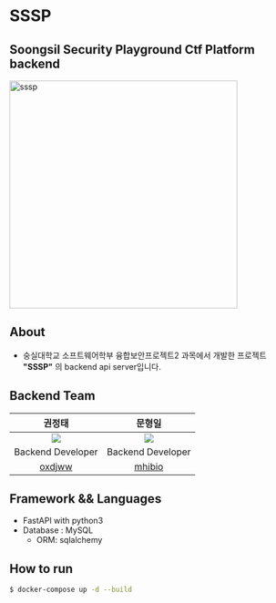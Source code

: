 # SSSP
## Soongsil Security Playground Ctf Platform backend

<img src="https://github.com/user-attachments/assets/44f19bf7-2fc4-4baa-a43d-25bb336f0670" alt="sssp" width="400">



## About

- 숭실대학교 소프트웨어학부 융합보안프로젝트2 과목에서 개발한 프로젝트 **"SSSP"** 의 backend api server입니다.

## Backend Team

|                         권정태                         |                         문형일                        |
|:----------------------------------------------------:|:----------------------------------------------------:|
| <img src="https://github.com/oxdjww.png?size=100">   | <img src="https://github.com/mhibio.png?size=100">   |
|                  Backend Developer                   |                  Backend Developer                   |
| <center>[oxdjww](https://github.com/oxdjww)</center> | <center>[mhibio](https://github.com/mhibio)</center> |


## Framework && Languages
- FastAPI with python3
- Database : MySQL
    - ORM: sqlalchemy

## How to run

```bash
$ docker-compose up -d --build
```
